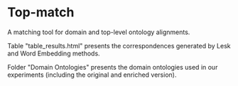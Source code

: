 # Top-match

A matching tool for domain and top-level ontology alignments.

Table "table_results.html" presents the correspondences generated by Lesk and Word Embedding methods.

Folder "Domain Ontologies" presents the domain ontologies used in our experiments (including the original and enriched version).
